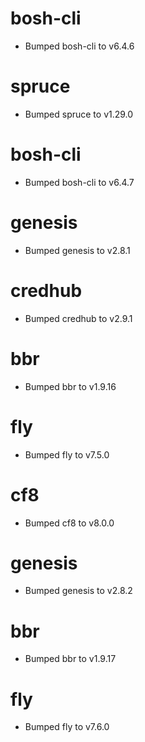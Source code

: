 
# bosh-cli

- Bumped bosh-cli to v6.4.6

# spruce

- Bumped spruce to v1.29.0

# bosh-cli

- Bumped bosh-cli to v6.4.7

# genesis

- Bumped genesis to v2.8.1

# credhub

- Bumped credhub to v2.9.1

# bbr

- Bumped bbr to v1.9.16

# fly

- Bumped fly to v7.5.0

# cf8

- Bumped cf8 to v8.0.0

# genesis

- Bumped genesis to v2.8.2

# bbr

- Bumped bbr to v1.9.17

# fly

- Bumped fly to v7.6.0
